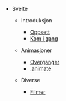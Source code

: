 <!-- _navbar.md -->
* Svelte
  * Introduksjon
    * [Oppsett](./1-oppsett.md)
    * [Kom i gang](./2-kom-i-gang.md)
  
  * Animasjoner
    * [Overganger](./transitions.md)
    * [.animate](./animasjoner.md)
  
  * Diverse
    * [Filmer](./filmer.md)
